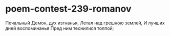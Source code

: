 # poem-contest-239-romanov
Печальный Демон, дух изгнанья,
Летал над грешною землей,
И лучших дней воспоминанья
Пред ним теснилися толпой;
